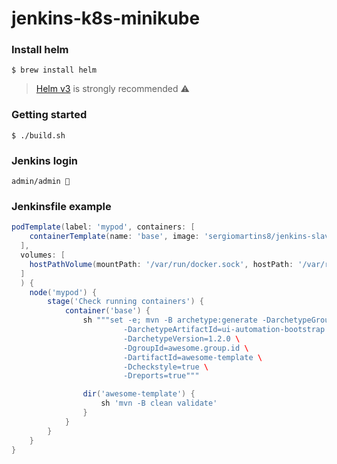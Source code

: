 # jenkins-k8s-minikube

### Install helm
```shell script
$ brew install helm
```
> [Helm v3](https://helm.sh/docs/intro/install/) is strongly recommended ⚠️

### Getting started
````shell script
$ ./build.sh
````

### Jenkins login
```
admin/admin 🚨
``` 

### Jenkinsfile example

````groovy
podTemplate(label: 'mypod', containers: [
    containerTemplate(name: 'base', image: 'sergiomartins8/jenkins-slave-base:1.0', ttyEnabled: true, command: 'cat')
  ],
  volumes: [
    hostPathVolume(mountPath: '/var/run/docker.sock', hostPath: '/var/run/docker.sock'),
  ]
  ) {
    node('mypod') {
        stage('Check running containers') {
            container('base') {
                sh """set -e; mvn -B archetype:generate -DarchetypeGroupId=com.github.sergiomartins8 \
                         -DarchetypeArtifactId=ui-automation-bootstrap \
                         -DarchetypeVersion=1.2.0 \
                         -DgroupId=awesome.group.id \
                         -DartifactId=awesome-template \
                         -Dcheckstyle=true \
                         -Dreports=true"""

                dir('awesome-template') {
                    sh 'mvn -B clean validate'
                }    
            }
        }
    }
}
````
